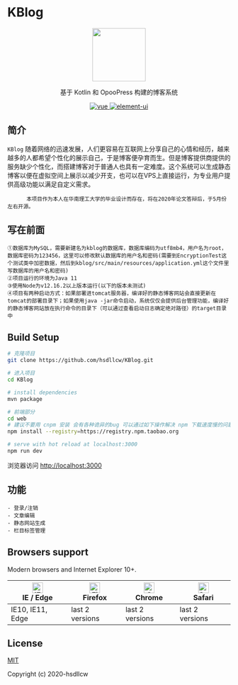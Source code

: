 # KBlog
<p align="center"><a href="https://blog.csdn.net/hsdllcw"><img width="120" src="https://avatar.csdnimg.cn/A/C/5/3_hsdllcw.jpg"></a></p>

<p align="center">基于 Kotlin 和 OpooPress 构建的博客系统</p>

<p align="center">
  <a href="https://github.com/vuejs/vue" rel="nofollow" target="_blank">
    <img src="https://img.shields.io/badge/vue-2.6.10-brightgreen.svg" alt="vue">
  </a>
  <a href="https://github.com/ElemeFE/element" rel="nofollow" target="_blank">
    <img src="https://img.shields.io/badge/element--ui-2.9.2-brightgreen.svg" alt="element-ui">
  </a>
</p>

## 简介
`KBlog` 随着网络的迅速发展，人们更容易在互联网上分享自己的心情和经历，越来越多的人都希望个性化的展示自己，于是博客便孕育而生。但是博客提供商提供的服务缺少个性化，而搭建博客对于普通人也具有一定难度。这个系统可以生成静态博客以便在虚拟空间上展示以减少开支，也可以在VPS上直接运行，为专业用户提供高级功能以满足自定义需求。
          
          本项目作为本人在华南理工大学的毕业设计而存在，将在2020年论文答辩后，于5月份左右开源。

## 写在前面
```
①数据库为MySQL，需要新建名为kblog的数据库，数据库编码为utf8mb4，用户名为root，数据库密码为123456，这里可以修改默认数据库的用户名和密码(需要到EncryptionTest这个测试类中加密数据，然后到kblog/src/main/resources/application.yml这个文件里写数据库的用户名和密码)
②项目运行的环境为Java 11
③使用Node为v12.16.2以上版本运行(以下的版本未测试)
④项目有两种启动方式：如果部署进tomcat服务器，编译好的静态博客网站会直接更新在tomcat的部署目录下；如果使用java -jar命令启动，系统仅仅会提供后台管理功能，编译好的静态博客网站放在执行命令的目录下（可以通过查看启动日志确定绝对路径）的target目录中
```
## Build Setup

``` bash
# 克隆项目
git clone https://github.com/hsdllcw/KBlog.git

# 进入项目
cd KBlog

# install dependencies
mvn package

# 前端部分
cd web
# 建议不要用 cnpm 安装 会有各种诡异的bug 可以通过如下操作解决 npm 下载速度慢的问题
npm install --registry=https://registry.npm.taobao.org

# serve with hot reload at localhost:3000
npm run dev
```

浏览器访问 [http://localhost:3000](http://localhost:3000)

## 功能
```
- 登录/注销
- 文章编辑
- 静态网站生成
- 栏目标签管理
```
## Browsers support

Modern browsers and Internet Explorer 10+.

| [<img src="https://raw.githubusercontent.com/alrra/browser-logos/master/src/edge/edge_48x48.png" alt="IE / Edge" width="24px" height="24px" />](http://godban.github.io/browsers-support-badges/)</br>IE / Edge | [<img src="https://raw.githubusercontent.com/alrra/browser-logos/master/src/firefox/firefox_48x48.png" alt="Firefox" width="24px" height="24px" />](http://godban.github.io/browsers-support-badges/)</br>Firefox | [<img src="https://raw.githubusercontent.com/alrra/browser-logos/master/src/chrome/chrome_48x48.png" alt="Chrome" width="24px" height="24px" />](http://godban.github.io/browsers-support-badges/)</br>Chrome | [<img src="https://raw.githubusercontent.com/alrra/browser-logos/master/src/safari/safari_48x48.png" alt="Safari" width="24px" height="24px" />](http://godban.github.io/browsers-support-badges/)</br>Safari |
| --------- | --------- | --------- | --------- |
| IE10, IE11, Edge| last 2 versions| last 2 versions| last 2 versions

## License

[MIT](https://github.com/hsdllcw/KBlog/blob/master/LICENSE)

Copyright (c) 2020-hsdllcw
